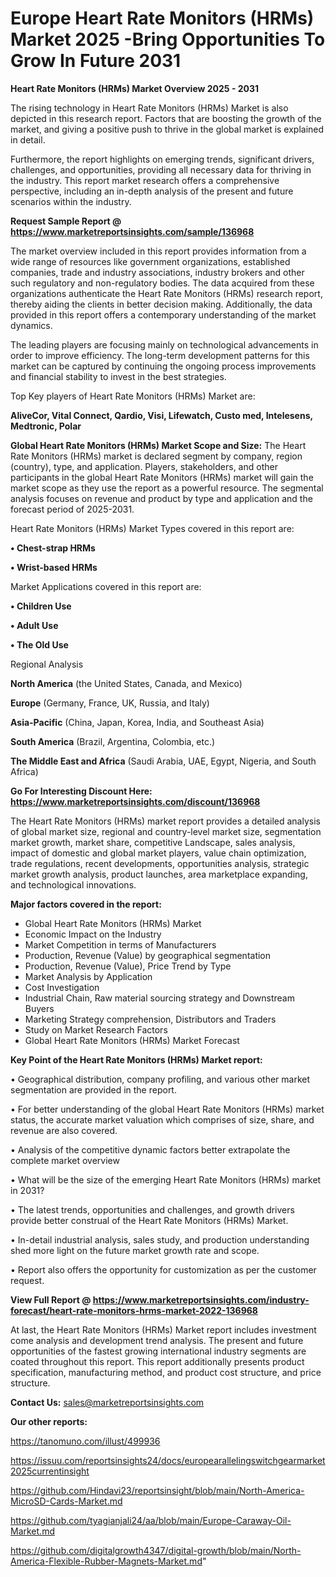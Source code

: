 # Europe Heart Rate Monitors (HRMs) Market 2025 -Bring Opportunities To Grow In Future 2031

<Strong> Heart Rate Monitors (HRMs) Market Overview 2025 - 2031</strong>

The rising technology in Heart Rate Monitors (HRMs) Market is also depicted in this research report. Factors that are boosting the growth of the market, and giving a positive push to thrive in the global market is explained in detail.

Furthermore, the report highlights on emerging trends, significant drivers, challenges, and opportunities, providing all necessary data for thriving in the industry. This report market research offers a comprehensive perspective, including an in-depth analysis of the present and future scenarios within the industry.

<strong>Request Sample Report @ <a href=https://www.marketreportsinsights.com/sample/136968>https://www.marketreportsinsights.com/sample/136968</a></strong>

The market overview included in this report provides information from a wide range of resources like government organizations, established companies, trade and industry associations, industry brokers and other such regulatory and non-regulatory bodies. The data acquired from these organizations authenticate the Heart Rate Monitors (HRMs) research report, thereby aiding the clients in better decision making. Additionally, the data provided in this report offers a contemporary understanding of the market dynamics.

The leading players are focusing mainly on technological advancements in order to improve efficiency. The long-term development patterns for this market can be captured by continuing the ongoing process improvements and financial stability to invest in the best strategies.

Top Key players of Heart Rate Monitors (HRMs) Market are:

<strong>AliveCor, Vital Connect, Qardio, Visi, Lifewatch, Custo med, Intelesens, Medtronic, Polar</strong>

<strong><b>Global Heart Rate Monitors (HRMs) Market Scope and Size:</b></strong>
The Heart Rate Monitors (HRMs) market is declared segment by company, region (country), type, and application. Players, stakeholders, and other participants in the global Heart Rate Monitors (HRMs) market will gain the market scope as they use the report as a powerful resource. The segmental analysis focuses on revenue and product by type and application and the forecast period of 2025-2031.

Heart Rate Monitors (HRMs) Market Types covered in this report are:

<strong>• Chest-strap HRMs

• Wrist-based HRMs</strong>

Market Applications covered in this report are:

<strong>• Children Use

• Adult Use

• The Old Use</strong> 

Regional Analysis

<strong>North America</strong> (the United States, Canada, and Mexico)

<strong>Europe</strong> (Germany, France, UK, Russia, and Italy)

<strong>Asia-Pacific</strong> (China, Japan, Korea, India, and Southeast Asia)

<strong>South America</strong> (Brazil, Argentina, Colombia, etc.)

<strong>The Middle East and Africa</strong> (Saudi Arabia, UAE, Egypt, Nigeria, and South Africa)

<strong>Go For Interesting Discount Here: <a href=https://www.marketreportsinsights.com/discount/136968>https://www.marketreportsinsights.com/discount/136968</a></strong>

The Heart Rate Monitors (HRMs) market report provides a detailed analysis of global market size, regional and country-level market size, segmentation market growth, market share, competitive Landscape, sales analysis, impact of domestic and global market players, value chain optimization, trade regulations, recent developments, opportunities analysis, strategic market growth analysis, product launches, area marketplace expanding, and technological innovations.

<strong><b>Major factors covered in the report:</b></strong>
<ul>
  <li>Global Heart Rate Monitors (HRMs) Market </li>
  <li>Economic Impact on the Industry</li>
  <li>Market Competition in terms of Manufacturers</li>
  <li>Production, Revenue (Value) by geographical segmentation</li>
  <li>Production, Revenue (Value), Price Trend by Type</li>
  <li>Market Analysis by Application</li>
  <li>Cost Investigation</li>
  <li>Industrial Chain, Raw material sourcing strategy and Downstream Buyers</li>
  <li>Marketing Strategy comprehension, Distributors and Traders</li>
  <li>Study on Market Research Factors</li>
  <li>Global Heart Rate Monitors (HRMs) Market Forecast</li>
</ul>

<strong><b>Key Point of the Heart Rate Monitors (HRMs) Market report:</b></strong>

• Geographical distribution, company profiling, and various other market segmentation are provided in the report.

• For better understanding of the global Heart Rate Monitors (HRMs) market status, the accurate market valuation which comprises of size, share, and revenue are also covered.

• Analysis of the competitive dynamic factors better extrapolate the complete market overview

• What will be the size of the emerging Heart Rate Monitors (HRMs) market in 2031?

• The latest trends, opportunities and challenges, and growth drivers provide better construal of the Heart Rate Monitors (HRMs) Market.

• In-detail industrial analysis, sales study, and production understanding shed more light on the future market growth rate and scope.

• Report also offers the opportunity for customization as per the customer request.

<strong><b>View Full Report @ <a href=https://www.marketreportsinsights.com/industry-forecast/heart-rate-monitors-hrms-market-2022-136968>https://www.marketreportsinsights.com/industry-forecast/heart-rate-monitors-hrms-market-2022-136968</a></b></strong>


At last, the Heart Rate Monitors (HRMs) Market report includes investment come analysis and development trend analysis. The present and future opportunities of the fastest growing international industry segments are coated throughout this report. This report additionally presents product specification, manufacturing method, and product cost structure, and price structure.

<strong>Contact Us:</strong>
sales@marketreportsinsights.com

<strong>Our other reports:</strong>

<a href=https://tanomuno.com/illust/499936>https://tanomuno.com/illust/499936</a>

<a href=https://issuu.com/reportsinsights24/docs/europearallelingswitchgearmarket2025currentinsight>https://issuu.com/reportsinsights24/docs/europearallelingswitchgearmarket2025currentinsight</a>

<a href=https://github.com/Hindavi23/reportsinsight/blob/main/North-America-MicroSD-Cards-Market.md>https://github.com/Hindavi23/reportsinsight/blob/main/North-America-MicroSD-Cards-Market.md</a>

<a href=https://github.com/tyagianjali24/aa/blob/main/Europe-Caraway-Oil-Market.md>https://github.com/tyagianjali24/aa/blob/main/Europe-Caraway-Oil-Market.md</a>

<a href=https://github.com/digitalgrowth4347/digital-growth/blob/main/North-America-Flexible-Rubber-Magnets-Market.md>https://github.com/digitalgrowth4347/digital-growth/blob/main/North-America-Flexible-Rubber-Magnets-Market.md</a>"
